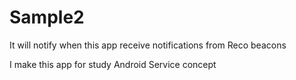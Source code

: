 # Sample2

It will notify when this app receive notifications from Reco beacons

I make this app for study Android Service concept
